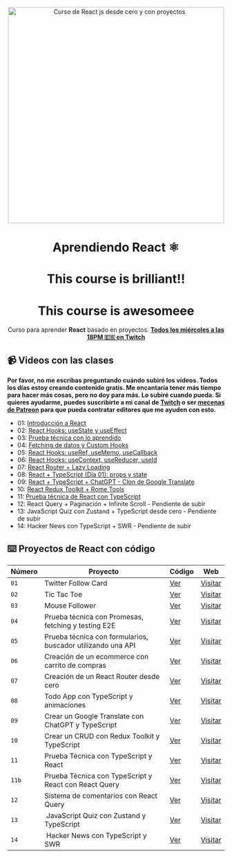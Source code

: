 <div align="center">

<img alt="Curso de React js desde cero y con proyectos" src="https://user-images.githubusercontent.com/1561955/212888793-fd719e58-b0c2-4d03-9c55-38e3e79ebc17.png" width="500" />

# Aprendiendo React ⚛️

# This course is brilliant!!

# This course is awesomeee

Curso para aprender **React** basado en proyectos.
**[Todos los miércoles a las 18PM 🇪🇸 en Twitch](https://twitch.tv/midudev)**

</div>

## 📹 Videos con las clases

**Por favor, no me escribas preguntando cuándo subiré los vídeos. Todos los días estoy creando contenido gratis. Me encantaría tener más tiempo para hacer más cosas, pero no doy para más. Lo subiré cuando pueda. Si quieres ayudarme, puedes suscribirte a mi canal de [Twitch](https://twitch.tv/midudev) o ser [mecenas de Patreon](https://patreon.com/midudev) para que pueda contratar editores que me ayuden con esto.**

- 01: [Introducción a React](https://www.youtube.com/watch?v=7iobxzd_2wY)
- 02: [React Hooks: useState y useEffect](https://www.youtube.com/watch?v=qkzcjwnueLA&feature=youtu.be)
- 03: [Prueba técnica con lo aprendido](https://www.youtube.com/watch?v=XYpadB4VadY&feature=youtu.be)
- 04: [Fetching de datos y Custom Hooks](https://youtu.be/x-LcbVw99o8)
- 05: [React Hooks: useRef, useMemo, useCallback](https://youtu.be/GOEiMwDJ3lc)
- 06: [React Hooks: useContext, useReducer, useId](https://www.youtube.com/watch?v=B9tDYAZZxcE)
- 07: [React Router + Lazy Loading](https://www.youtube.com/watch?v=K2NcGYajvY4)
- 08: [React + TypeScript (Día 01): props y state](https://www.youtube.com/watch?v=4lAYfsq-2TE)
- 09: [React + TypeScript + ChatGPT - Clon de Google Translate](https://www.youtube.com/watch?v=kZhabulNCUc)
- 10: [React Redux Toolkit + Rome Tools](https://www.youtube.com/watch?v=bEEjuwujbbU)
- 11: [Prueba técnica de React con TypeScript](https://www.youtube.com/watch?v=mNJOWXc83Y4)
- 12: React Query + Paginación + Infinite Scroll - Pendiente de subir
- 13: JavaScript Quiz con Zustand + TypeScript desde cero - Pendiente de subir
- 14: Hacker News con TypeScript + SWR - Pendiente de subir

## ⌨️ Proyectos de React con código

| Número | Proyecto                                                    | Código                                                          | Web                                       |
| ------ | ----------------------------------------------------------- | --------------------------------------------------------------- | ----------------------------------------- |
| `01`   | Twitter Follow Card                                         | [Ver](projects/01-twitter-follow-card/)                         | [Visitar](https://midu-react-01.surge.sh) |
| `02`   | Tic Tac Toe                                                 | [Ver](projects/02-tic-tac-toe/)                                 | [Visitar](https://midu-react-02.surge.sh) |
| `03`   | Mouse Follower                                              | [Ver](projects/03-mouse-follower)                               | [Visitar](https://midu-react-03.surge.sh) |
| `04`   | Prueba técnica con Promesas, fetching y testing E2E         | [Ver](projects/04-react-prueba-tecnica)                         | [Visitar](https://midu-react-04.surge.sh) |
| `05`   | Prueba técnica con formularios, buscador utilizando una API | [Ver](projects/05-react-buscador-peliculas)                     | [Visitar](https://midu-react-05.surge.sh) |
| `06`   | Creación de un ecommerce con carrito de compras             | [Ver](projects/06-shopping-cart)                                | [Visitar](https://midu-react-06.surge.sh) |
| `07`   | Creación de un React Router desde cero                      | [Ver](projects/07-midu-router)                                  | [Visitar](https://midu-react-07.surge.sh) |
| `08`   | Todo App con TypeScript y animaciones                       | [Ver](projects/08-todo-app-typescript)                          | [Visitar](https://midu-react-08.surge.sh) |
| `09`   | Crear un Google Translate con ChatGPT y TypeScript          | [Ver](projects/09-google-translate-clone/)                      | [Visitar](https://midu-react-09.surge.sh) |
| `10`   | Crear un CRUD con Redux Toolkit y TypeScript                | [Ver](projects/10-crud-redux/)                                  | [Visitar](https://midu-react-10.surge.sh) |
| `11`   | Prueba Técnica con TypeScript y React                       | [Ver](projects/11-typescript-prueba-tecnica/)                   | [Visitar](https://midu-react-11.surge.sh) |
| `11b`  | Prueba Técnica con TypeScript y React con React Query       | [Ver](projects/11b-typescript-prueba-tecnica-with-react-query/) | [Visitar](https://midu-react-11.surge.sh) |
| `12`   | Sistema de comentarios con React Query                      | [Ver](projects/12-comments-react-query)                         | [Visitar](https://midu-react-12.surge.sh) |
| `13`   |  JavaScript Quiz con Zustand y TypeScript                   | [Ver](projects/13-javascript-quiz-con-zustand/)                 | [Visitar](https://midu-react-13.surge.sh) |
| `14`   |  Hacker News con TypeScript y SWR                           | [Ver](projects/14-hacker-news-prueba-tecnica)                   | [Visitar](https://midu-react-14.surge.sh) |
